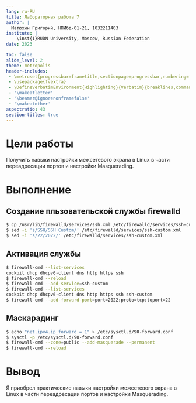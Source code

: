 ```yaml
---
lang: ru-RU
title: Лабораторная работа 7
author: |
  Матюхин Григорий, НПИбд-01-21, 1032211403
institute: |
	\inst{1}RUDN University, Moscow, Russian Federation
date: 2023

toc: false
slide_level: 2
theme: metropolis
header-includes: 
 - \metroset{progressbar=frametitle,sectionpage=progressbar,numbering=fraction}
 - \usepackage{fvextra}
 - \DefineVerbatimEnvironment{Highlighting}{Verbatim}{breaklines,commandchars=\\\{\}}
 - '\makeatletter'
 - '\beamer@ignorenonframefalse'
 - '\makeatother'
aspectratio: 43
section-titles: true
---
```


# Цели работы
Получить навыки настройки межсетевого экрана в Linux в части переадресации портов и настройки Masquerading.

# Выполнение

## Создание пльзовательской службы firewalld
```bash
$ cp /usr/lib/firewalld/services/ssh.xml /etc/firewalld/services/ssh-custom.xml
$ sed -i 's/SSH/SSH Custom/' /etc/firewalld/services/ssh-custom.xml
$ sed -i 's/22/2022/' /etc/firewalld/services/ssh-custom.xml
```

## Активация службы
```bash
$ firewall-cmd --list-services
cockpit dhcp dhcpv6-client dns http https ssh
$ firewall-cmd --reload
$ firewall-cmd --add-service=ssh-custom
$ firewall-cmd --list-services
cockpit dhcp dhcpv6-client dns http https ssh ssh-custom
$ firewall-cmd --add-forward-port=port=2022:proto=tcp:toport=22
```

## Маскарадинг
```bash
$ echo "net.ipv4.ip_forward = 1" > /etc/sysctl.d/90-forward.conf
$ sysctl -p /etc/sysctl.d/90-forward.conf
$ firewall-cmd --zone=public --add-masquerade --permanent
$ firewall-cmd --reload
```

# Вывод
Я приобрел практические навыки настройки межсетевого экрана в Linux в части переадресации портов и настройки Masquerading.
